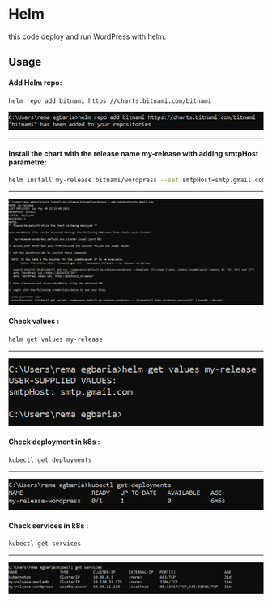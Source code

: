 # Helm

this code deploy and run WordPress with helm.

## Usage

#### Add Helm repo:
```bash
helm repo add bitnami https://charts.bitnami.com/bitnami
```

![image](https://github.com/remaegbaria/helm/blob/main/add%20repo.png)

---

#### Install the chart with the release name my-release with adding smtpHost parametre:
```bash
helm install my-release bitnami/wordpress --set smtpHost=smtp.gmail.com
```
---

![image](https://github.com/remaegbaria/helm/blob/main/deploy-wordpress.png)

#### Check values :
```bash
helm get values my-release
```
---

![image](https://github.com/remaegbaria/helm/blob/main/values.png)


#### Check deployment in k8s :
```bash
kubectl get deployments
```
---

![image](https://github.com/remaegbaria/helm/blob/main/deploy-in-k8s.png)


#### Check services in k8s :
```bash
kubectl get services
```
---

![image](https://github.com/remaegbaria/helm/blob/main/services-in-k8s.png)
